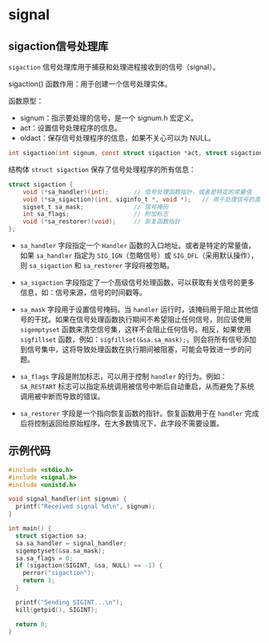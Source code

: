 # signal

## sigaction信号处理库
`sigaction` 信号处理库用于捕获和处理进程接收到的信号（signal）。

sigaction() 函数作用：用于创建一个信号处理实体。

函数原型：

- signum：指示要处理的信号，是一个 signum.h 宏定义。
- act：设置信号处理程序的信息。
- oldact：保存信号处理程序的信息，如果不关心可以为 NULL。

```c
int sigaction(int signum, const struct sigaction *act, struct sigaction *oldact);
```


结构体 `struct sigaction` 保存了信号处理程序的所有信息：

```c
struct sigaction {
    void (*sa_handler)(int);       // 信号处理函数指针，或者是特定的常量值
    void (*sa_sigaction)(int, siginfo_t *, void *);   // 用于处理信号的高级函数指针
    sigset_t sa_mask;              // 信号掩码
    int sa_flags;                  // 附加标志
    void (*sa_restorer)(void);     // 恢复函数指针
};
```



- `sa_handler` 字段指定一个 `Handler` 函数的入口地址。或者是特定的常量值，如果 `sa_handler` 指定为 `SIG_IGN`（忽略信号）或 `SIG_DFL`（采用默认操作），则 `sa_sigaction` 和 `sa_restorer` 字段将被忽略。

- `sa_sigaction` 字段指定了一个高级信号处理函数，可以获取有关信号的更多信息，如：信号来源，信号的时间戳等。

- `sa_mask` 字段用于设置信号掩码。当 `handler` 运行时，该掩码用于阻止其他信号的干扰。如果在信号处理函数执行期间不希望阻止任何信号，则应该使用 `sigemptyset` 函数来清空信号集，这样不会阻止任何信号。相反，如果使用 `sigfillset` 函数，例如：`sigfillset(&sa.sa_mask);`，则会将所有信号添加到信号集中，这将导致处理函数在执行期间被阻塞，可能会导致进一步的问题。

- `sa_flags` 字段是附加标志，可以用于控制 `handler` 的行为。例如：`SA_RESTART` 标志可以指定系统调用被信号中断后自动重启，从而避免了系统调用被中断而导致的错误。

- `sa_restorer` 字段是一个指向恢复函数的指针。恢复函数用于在 `handler` 完成后将控制返回给原始程序。在大多数情况下，此字段不需要设置。

## 示例代码

```c
#include <stdio.h>
#include <signal.h>
#include <unistd.h>

void signal_handler(int signum) {
  printf("Received signal %d\n", signum);
}

int main() {
  struct sigaction sa;
  sa.sa_handler = signal_handler;
  sigemptyset(&sa.sa_mask);
  sa.sa_flags = 0;
  if (sigaction(SIGINT, &sa, NULL) == -1) {
    perror("sigaction");
    return 1;
  }

  printf("Sending SIGINT...\n");
  kill(getpid(), SIGINT);

  return 0;
}
```



